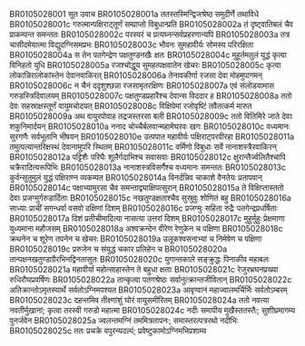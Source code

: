 BR0105028001	सूत उवाच
BR0105028001a	ततस्तस्मिन्द्विजश्रेष्ठ समुदीर्णे तथाविधे
BR0105028001c	गरुत्मान्पक्षिराट्तूर्णं सम्प्राप्तो विबुधान्प्रति
BR0105028002a	तं दृष्ट्वातिबलं चैव प्राकम्पन्त समन्ततः
BR0105028002c	परस्परं च प्रत्यघ्नन्सर्वप्रहरणान्यपि
BR0105028003a	तत्र चासीदमेयात्मा विद्युदग्निसमप्रभः
BR0105028003c	भौवनः सुमहावीर्यः सोमस्य परिरक्षिता
BR0105028004a	स तेन पतगेन्द्रेण पक्षतुण्डनखैः क्षतः
BR0105028004c	मुहूर्तमतुलं युद्धं कृत्वा विनिहतो युधि
BR0105028005a	रजश्चोद्धूय सुमहत्पक्षवातेन खेचरः
BR0105028005c	कृत्वा लोकान्निरालोकांस्तेन देवानवाकिरत्
BR0105028006a	तेनावकीर्णा रजसा देवा मोहमुपागमन्
BR0105028006c	न चैनं ददृशुश्छन्ना रजसामृतरक्षिणः
BR0105028007a	एवं संलोडयामास गरुडस्त्रिदिवालयम्
BR0105028007c	पक्षतुण्डप्रहारैश्च देवान्स विददार ह
BR0105028008a	ततो देवः सहस्राक्षस्तूर्णं वायुमचोदयत्
BR0105028008c	विक्षिपेमां रजोवृष्टिं तवैतत्कर्म मारुत
BR0105028009a	अथ वायुरपोवाह तद्रजस्तरसा बली
BR0105028009c	ततो वितिमिरे जाते देवाः शकुनिमार्दयन्
BR0105028010a	ननाद चोच्चैर्बलवान्महामेघरवः खगः
BR0105028010c	वध्यमानः सुरगणैः सर्वभूतानि भीषयन्
BR0105028010e   उत्पपात महावीर्यः पक्षिराट्परवीरहा
BR0105028011a	तमुत्पत्यान्तरिक्षस्थं देवानामुपरि स्थितम्
BR0105028011c	वर्मिणो विबुधाः सर्वे नानाशस्त्रैरवाकिरन्
BR0105028012a	पट्टिशैः परिघैः शूलैर्गदाभिश्च सवासवाः
BR0105028012c	क्षुरान्तैर्ज्वलितैश्चापि चक्रैरादित्यरूपिभिः
BR0105028013a	नानाशस्त्रविसर्गैश्च वध्यमानः समन्ततः
BR0105028013c	कुर्वन्सुतुमुलं युद्धं पक्षिराण्न व्यकम्पत
BR0105028014a	विनर्दन्निव चाकाशे वैनतेयः प्रतापवान्
BR0105028014c	पक्षाभ्यामुरसा चैव समन्ताद्व्याक्षिपत्सुरान्
BR0105028015a	ते विक्षिप्तास्ततो देवाः प्रजग्मुर्गरुडार्दिताः
BR0105028015c	नखतुण्डक्षताश्चैव सुस्रुवुः शोणितं बहु
BR0105028016a	साध्याः प्राचीं सगन्धर्वा वसवो दक्षिणां दिशम्
BR0105028016c	प्रजग्मुः सहिता रुद्रैः पतगेन्द्रप्रधर्षिताः
BR0105028017a	दिशं प्रतीचीमादित्या नासत्या उत्तरां दिशम्
BR0105028017c	मुहुर्मुहुः प्रेक्षमाणा युध्यमाना महौजसम्
BR0105028018a	अश्वक्रन्देन वीरेण रेणुकेन च पक्षिणा
BR0105028018c	क्रथनेन च शूरेण तपनेन च खेचरः
BR0105028019a	उलूकश्वसनाभ्यां च निमेषेण च पक्षिणा
BR0105028019c	प्ररुजेन च संयुद्धं चकार प्रलिहेन च
BR0105028020a	तान्पक्षनखतुण्डाग्रैरभिनद्विनतासुतः
BR0105028020c	युगान्तकाले सङ्क्रुद्धः पिनाकीव महाबलः
BR0105028021a	महावीर्या महोत्साहास्तेन ते बहुधा क्षताः
BR0105028021c	रेजुरभ्रघनप्रख्या रुधिरौघप्रवर्षिणः
BR0105028022a	तान्कृत्वा पतगश्रेष्ठः सर्वानुत्क्रान्तजीवितान्
BR0105028022c	अतिक्रान्तोऽमृतस्यार्थे सर्वतोऽग्निमपश्यत
BR0105028023a	आवृण्वानं महाज्वालमर्चिर्भिः सर्वतोऽम्बरम्
BR0105028023c	दहन्तमिव तीक्ष्णांशुं घोरं वायुसमीरितम्
BR0105028024a	ततो नवत्या नवतीर्मुखानां; कृत्वा तरस्वी गरुडो महात्मा
BR0105028024c	नदीः समापीय मुखैस्ततस्तैः; सुशीघ्रमागम्य पुनर्जवेन
BR0105028025a	ज्वलन्तमग्निं तममित्रतापनः; समास्तरत्पत्ररथो नदीभिः
BR0105028025c	ततः प्रचक्रे वपुरन्यदल्पं; प्रवेष्टुकामोऽग्निमभिप्रशाम्य
